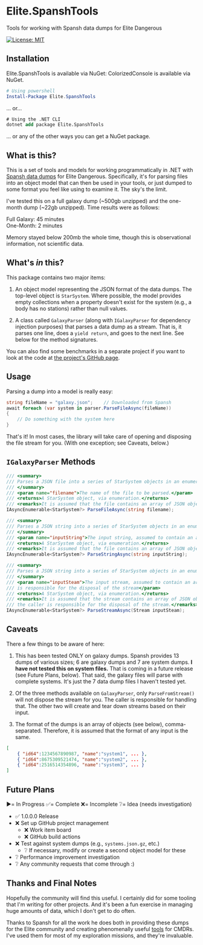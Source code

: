 # Elite.SpanshTools
Tools for working with Spansh data dumps for Elite Dangerous

[![License: MIT](https://img.shields.io/badge/License-MIT-yellow.svg)](https://opensource.org/licenses/MIT)

## Installation
Elite.SpanshTools is available via NuGet:
ColorizedConsole is available via NuGet.
``` powershell
# Using powershell
Install-Package Elite.SpanshTools
```
... or...
``` ps
# Using the .NET CLI
dotnet add package Elite.SpanshTools
```
... or any of the other ways you can get a NuGet package.

## What is this?
This is a set of tools and models for working programmatically in .NET with [Spansh data dumps](https://www.spansh.co.uk/dumps) for Elite Dangerous.  Specifically, it's for parsing files into an object model that can then be used in your tools, or just dumped to some format you feel like using to examine it.  The sky's the limit.

I've tested this on a full galaxy dump (~500gb unzipped) and the one-month dump (~22gb unzipped).  Time results were as follows:

Full Galaxy: 45 minutes  
One-Month: 2 minutes

Memory stayed below 200mb the whole time, though this is observational information, not scientific data.

## What's *in* this?
This package contains two major items:

1. An object model representing the JSON format of the data dumps.  The top-level object is `StarSystem`.  Where possible, the model provides empty collections when a property doesn't exist for the system (e.g., a body has no stations) rather than null values.

2. A class called `GalaxyParser` (along with `IGalaxyParser` for dependency injection purposes) that parses a data dump as a stream.  That is, it parses one line, does a `yield return`, and goes to the next line.  See below for the method signatures.

You can also find some benchmarks in a separate project if you want to look at the code at [the project's GitHub page](https://github.com/Merovech/Elite.SpanshTools).

## Usage
Parsing a dump into a model is really easy:

``` csharp
string fileName = "galaxy.json";    // Downloaded from Spansh
await foreach (var system in parser.ParseFileAsync(fileName))
{
	// Do something with the system here
}
```

That's it!  In most cases, the library will take care of opening and disposing the file stream for you.  (With one exception; see Caveats, below.)

##  `IGalaxyParser` Methods
``` csharp
/// <summary>
/// Parses a JSON file into a series of StarSystem objects in an enumerated manner.
/// </summary>
/// <param name="filename">The name of the file to be parsed.</param>
/// <returns>A StarSystem object, via enumeration.</returns>
/// <remarks>It is assumed that the file contains an array of JSON objects.</remarks>
IAsyncEnumerable<StarSystem?> ParseFileAsync(string filename);

/// <summary>
/// Parses a JSON string into a series of StarSystem objects in an enumerated manner.
/// </summary>
/// <param name="inputString">The input string, assumed to contain an array.</param>
/// <returns>A StarSystem object, via enumeration.</returns>
/// <remarks>It is assumed that the file contains an array of JSON objects.</remarks>
IAsyncEnumerable<StarSystem?> ParseStringAsync(string inputString);

/// <summary>
/// Parses a JSON string into a series of StarSystem objects in an enumerated manner.
/// </summary>
/// <param name="inputSteam">The input stream, assumed to contain an array. The caller
/// is responsible for the disposal of the stream</param>
/// <returns>A StarSystem object, via enumeration.</returns>
/// <remarks>It is assumed that the stream contains an array of JSON objects.  In addition, 
/// the caller is responsible for the disposal of the stream.</remarks>
IAsyncEnumerable<StarSystem?> ParseStreamAsync(Stream inputSteam);
```

## Caveats
There a few things to be aware of here:

1. This has been tested ONLY on galaxy dumps.  Spansh provides 13 dumps of various sizes; 6 are galaxy dumps and 7 are system dumps.  **I have not tested this on system files.**  That is coming in a future release (see Future Plans, below).  That said, the galaxy files will parse with complete systems.  It's just the 7 data dump files I haven't tested yet.

2. Of the three methods available on `GalaxyParser`, only `ParseFromStream()` will not dispose the stream for you.  The caller is responsible for handling that.  The other two will create and tear down streams based on their input.

3. The format of the dumps is an array of objects (see below), comma-separated.  Therefore, it is assumed that the format of any input is the same.
``` json
[
    { "id64":1234567890987, "name":"system1", ... },
    { "id64":8675309521474, "name":"system2", ... },
    { "id64":2516514354896, "name":"system3", ... }
]
```

## Future Plans
:arrow_forward:= In Progress
:white_check_mark:= Complete
:x:= Incomplete
:grey_question:= Idea (needs investigation)

* :white_check_mark: 1.0.0.0 Release
* :x: Set up GitHub project management
  * :x: Work item board
  * :x: GitHub build actions
* :x: Test against system dumps (e.g., `systems.json.gz`, etc.)
  * :grey_question: If necessary, modify or create a second object model for these
* :grey_question: Performance improvement investigation
* :grey_question: Any community requests that come through :)

## Thanks and Final Notes
Hopefully the community will find this useful.  I certainly did for some tooling that I'm writing for other projects.  And it's been a fun exercise in managing huge amounts of data, which I don't get to do often.

Thanks to Spansh for all the work he does both in providing these dumps for the Elite community and creating phenomenally useful [tools](https://www.spansh.co.uk/plotter) for CMDRs.  I've used them for most of my exploration missions, and they're invaluable.